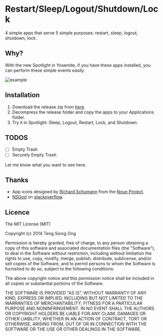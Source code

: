 # Restart/Sleep/Logout/Shutdown/Lock

4 simple apps that serve 5 simple purposes: restart, sleep, logout,
shutdown, lock.

## Why?

With the new Spotlight in Yosemite, if you have these apps installed,
you can perform these simple events easily.

![example](https://raw.githubusercontent.com/siong1987/system/master/examples/system.gif)

## Installation

1. Download the release zip from [here](https://github.com/siong1987/system/releases/tag/1.0.0).
2. Decompress the release folder and copy the apps to your Applications folder.
3. Try it in Spotlight: Sleep, Logout, Restart, Lock, and Shutdown.

## TODOS

- [ ] Empty Trash
- [ ] Securely Empty Trash

Let me know what you want to see here.

## Thanks

* App icons designed by [Richard Schumann](http://www.thenounproject.com/schumanncombo) from the [Noun Project](http://www.thenounproject.com).
* [NSGod](http://stackoverflow.com/users/277952/nsgod) on [stackoverflow](http://stackoverflow.com/questions/6103962/perform-certain-system-events-mac-os-x/6105338#6105338).

## Licence

The MIT License (MIT)

Copyright (c) 2014 Teng Siong Ong

Permission is hereby granted, free of charge, to any person obtaining a copy
of this software and associated documentation files (the "Software"), to deal
in the Software without restriction, including without limitation the rights
to use, copy, modify, merge, publish, distribute, sublicense, and/or sell
copies of the Software, and to permit persons to whom the Software is
furnished to do so, subject to the following conditions:

The above copyright notice and this permission notice shall be included in all
copies or substantial portions of the Software.

THE SOFTWARE IS PROVIDED "AS IS", WITHOUT WARRANTY OF ANY KIND, EXPRESS OR
IMPLIED, INCLUDING BUT NOT LIMITED TO THE WARRANTIES OF MERCHANTABILITY,
FITNESS FOR A PARTICULAR PURPOSE AND NONINFRINGEMENT. IN NO EVENT SHALL THE
AUTHORS OR COPYRIGHT HOLDERS BE LIABLE FOR ANY CLAIM, DAMAGES OR OTHER
LIABILITY, WHETHER IN AN ACTION OF CONTRACT, TORT OR OTHERWISE, ARISING FROM,
OUT OF OR IN CONNECTION WITH THE SOFTWARE OR THE USE OR OTHER DEALINGS IN THE
SOFTWARE.
